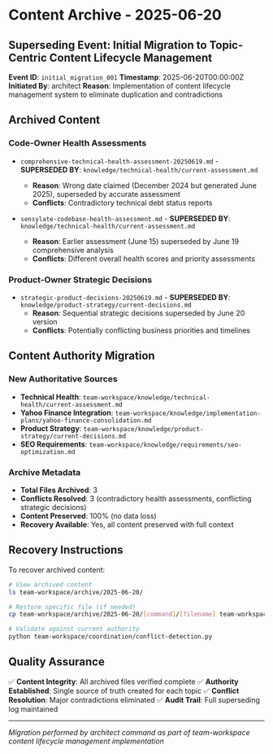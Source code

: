 # Content Archive - 2025-06-20

## Superseding Event: Initial Migration to Topic-Centric Content Lifecycle Management

**Event ID**: `initial_migration_001`
**Timestamp**: 2025-06-20T00:00:00Z
**Initiated By**: architect
**Reason**: Implementation of content lifecycle management system to eliminate duplication and contradictions

## Archived Content

### Code-Owner Health Assessments
- `comprehensive-technical-health-assessment-20250619.md` - **SUPERSEDED BY**: `knowledge/technical-health/current-assessment.md`
  - **Reason**: Wrong date claimed (December 2024 but generated June 2025), superseded by accurate assessment
  - **Conflicts**: Contradictory technical debt status reports

- `sensylate-codebase-health-assessment.md` - **SUPERSEDED BY**: `knowledge/technical-health/current-assessment.md`
  - **Reason**: Earlier assessment (June 15) superseded by June 19 comprehensive analysis
  - **Conflicts**: Different overall health scores and priority assessments

### Product-Owner Strategic Decisions
- `strategic-product-decisions-20250619.md` - **SUPERSEDED BY**: `knowledge/product-strategy/current-decisions.md`
  - **Reason**: Sequential strategic decisions superseded by June 20 version
  - **Conflicts**: Potentially conflicting business priorities and timelines

## Content Authority Migration

### New Authoritative Sources
- **Technical Health**: `team-workspace/knowledge/technical-health/current-assessment.md`
- **Yahoo Finance Integration**: `team-workspace/knowledge/implementation-plans/yahoo-finance-consolidation.md`
- **Product Strategy**: `team-workspace/knowledge/product-strategy/current-decisions.md`
- **SEO Requirements**: `team-workspace/knowledge/requirements/seo-optimization.md`

### Archive Metadata
- **Total Files Archived**: 3
- **Conflicts Resolved**: 3 (contradictory health assessments, conflicting strategic decisions)
- **Content Preserved**: 100% (no data loss)
- **Recovery Available**: Yes, all content preserved with full context

## Recovery Instructions

To recover archived content:
```bash
# View archived content
ls team-workspace/archive/2025-06-20/

# Restore specific file (if needed)
cp team-workspace/archive/2025-06-20/[command]/[filename] team-workspace/commands/[command]/outputs/

# Validate against current authority
python team-workspace/coordination/conflict-detection.py
```

## Quality Assurance

✅ **Content Integrity**: All archived files verified complete
✅ **Authority Established**: Single source of truth created for each topic
✅ **Conflict Resolution**: Major contradictions eliminated
✅ **Audit Trail**: Full superseding log maintained

---
*Migration performed by architect command as part of team-workspace content lifecycle management implementation*

